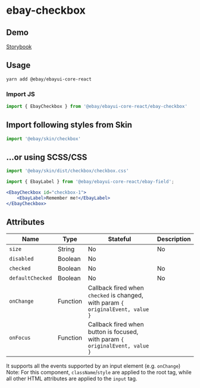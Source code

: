 # ebay-checkbox

## Demo
[Storybook](https://opensource.ebay.com/ebayui-core-react/main/?path=/story/ebay-checkbox--default-checkbox-button)

## Usage
```
yarn add @ebay/ebayui-core-react
```
### Import JS
```jsx harmony
import { EbayCheckbox } from '@ebay/ebayui-core-react/ebay-checkbox'
```

## Import following styles from Skin
```jsx harmony
import '@ebay/skin/checkbox'
```

## ...or using SCSS/CSS
```jsx harmony
import '@ebay/skin/dist/checkbox/checkbox.css'
```

```jsx
import { EbayLabel } from '@ebay/ebayui-core-react/ebay-field';

<EbayCheckbox id="checkbox-1">
    <EbayLabel>Remember me!</EbayLabel>
</EbayCheckbox>
```

## Attributes

Name | Type | Stateful | Description
--- | --- | --- | ---
`size` | String | No | No | Either `large` or `regular` (default). Sets the checkbox icon size. For mweb this should be set to `large`. (Note: The dimensions of the radio will not change, but only the icon)
`disabled` | Boolean | No |
`checked` | Boolean | No | No | indicates the checked value of the input element, required for a controlled component.
`defaultChecked` | Boolean | No | No | indicates the default checked input element value. Use when the component is not controlled.
`onChange` | Function | Callback fired when `checked` is changed, with param `{ originalEvent, value }`
`onFocus` | Function | Callback fired when button is focused, with param `{ originalEvent, value }`

It supports all the events supported by an input element (e.g. `onChange`)
Note: For this component, `className`/`style` are applied to the root tag, while all other HTML attributes are applied to the `input` tag.

